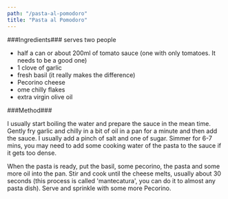 ```yaml
---
path: "/pasta-al-pomodoro"
title: "Pasta al Pomodoro"
---
```


###Ingredients###
serves two people

- half a can or about 200ml of tomato
sauce (one with only tomatoes.
It needs to be a good one)
- 1 clove of garlic
- fresh basil (it really makes the
difference)
- Pecorino cheese
- ome chilly flakes
- extra virgin olive oil

###Method###

I usually start boiling the water and prepare the sauce in the
mean time. Gently fry garlic and chilly in a bit of
oil in a pan for a minute and then add the
sauce. I usually add a pinch of salt and
one of sugar. Simmer for 6-7 mins, you
may need to add some cooking water of
the pasta to the sauce if it gets too
dense.

When the pasta is ready, put the
basil, some pecorino, the pasta and
some more oil into the pan. Stir and cook
until the cheese melts, usually about 30
seconds (this process is called 'mantecatura',
you can do it to almost any pasta dish).
Serve and sprinkle with some more
Pecorino.
